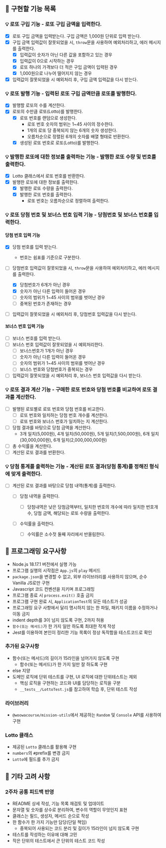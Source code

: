 ## 🚀 구현할 기능 목록

### 💡 로또 구입 기능 - 로또 구입 금액을 입력한다.

- [x] 로또 구입 금액을 입력받는다. 구입 금액은 1,000원 단위로 입력 받는다.
- [x] 구입 금액 입력값이 잘못되었을 시, `throw`문을 사용하여 예외처리하고, 에러 메시지를 출력한다.
  - [x] 입력값이 숫자가 아닌 다른 값을 포함하고 있는 경우
  - [x] 입력값이 0으로 시작하는 경우
  - [x] 로또 하나의 가격보다 더 적은 구입 금액이 입력된 경우
  - [x] 1,000원으로 나누어 떨어지지 않는 경우
- [x] 입력값이 잘못되었을 시 예외처리 후, 구입 금액 입력값을 다시 받는다.

### 💡 로또 발행 기능 - 입력된 로또 구입 금액만큼 로또를 발행한다.

- [x] 발행할 로또의 수를 계산한다.
- [x] 로또의 수만큼 로또(Lotto)를 발행한다.
  - [x] 로또 번호를 랜덤으로 생성한다.
    - 로또 번호 숫자의 범위는 1~45 사이의 정수한다.
    - 1개의 로또 당 중복되지 않는 6개의 숫자 생성한다.
    - 오름차순으로 정렬된 6개의 숫자를 배열 형태로 반환한다.
  - [x] 생성된 로또 번호로 로또(Lotto)를 발행한다.

### 💡 발행한 로또에 대한 정보를 출력하는 기능 - 발행한 로또 수량 및 번호를 출력한다.

- [x] Lotto 클래스에서 로또 번호를 반환한다.
- [x] 발행한 로또에 대한 정보를 출력한다.
  - [x] 발행한 로또 수량을 출력한다.
  - [x] 발행한 로또 번호를 출력한다.
    - 로또 번호는 오름차순으로 정렬하여 출력한다.

### 💡 로또 당첨 번호 및 보너스 번호 입력 기능 - 당첨번호 및 보너스 번호를 입력한다.

#### 당첨 번호 입력 기능

- [x] 당첨 번호를 입력 받는다.
  - 번호는 쉼표를 기준으로 구분한다.
- [ ] 당첨번호 입력값이 잘못되었을 시, `throw`문을 사용하여 예외처리하고, 에러 메시지를 출력한다.

  - [x] 당첨번호가 6개가 아닌 경우
  - [x] 숫자가 아닌 다른 입력이 들어온 경우
  - [ ] 숫자의 범위가 1~45 사이의 범위를 벗어난 경우
  - [ ] 중복된 번호가 존재하는 경우

- [ ] 입력값이 잘못되었을 시 예외처리 후, 당첨번호 입력값을 다시 받는다.

#### 보너스 번호 입력 기능

- [ ] 보너스 번호를 입력 받는다.
- [ ] 보너스 번호 입력값이 잘못되었을 시 예외처리한다.
  - [ ] 보너스번호가 1개가 아닌 경우
  - [ ] 숫자가 아닌 다른 입력이 들어온 경우
  - [ ] 숫자의 범위가 1~45 사이의 범위를 벗어난 경우
  - [ ] 보너스 번호와 당첨번호가 중복되는 경우
- [ ] 입력값이 잘못되었을 시 예외처리 후, 보너스 번호 입력값을 다시 받는다.

### 💡 로또 결과 계산 기능 - 구매한 로또 번호와 당첨 번호를 비교하여 로또 결과를 계산한다.

- [ ] 발행된 로또별로 로또 번호와 당첨 번호를 비교한다.
  - [ ] 로또 번호와 일치하는 당첨 번호 개수를 계산한다.
  - [ ] 로또 번호와 보너스 번호가 일치하는 지 계산한다.
- [ ] 당첨 결과를 바탕으로 당첨 금액을 계산한다.
  - 3개 일치(5,000원), 4개 일치(50,000원), 5개 일치(1,500,000원), 6개 일치(30,000,000원), 6개 일치(2,000,000,000원)
- [ ] 총 수익률을 계산한다.
- [ ] 계산된 로또 결과를 반환한다.

### 💡 당첨 통계를 출력하는 기능 - 계산된 로또 결과(당첨 통계)를 정해진 형식에 맞게 출력한다.

- [ ] 계산된 로또 결과를 바탕으로 당첨 내역(통계)를 출력한다.

  - [ ] 당첨 내역을 출력한다.

    - [ ] 당첨내역은 낮은 당첨금액부터, 일치한 번호의 개수에 따라 일치한 번호개수, 당첨 금액, 해당되는 로또 수량을 출력한다.

  - [ ] 수익률을 출력한다.
    - [ ] 수익률은 소수젓 둘째 자리에서 반올림한다.

## 🎯 프로그래밍 요구사항

- Node.js 18.17.1 버전에서 실행 가능
- 프로그램 실행의 시작점은 `App.js`의 `play` 메서드
- `package.json`을 변경할 수 없고, 외부 라이브러리를 사용하지 않으며, 순수 Vanilla JS로만 구현
- Javascript 코드 컨벤션을 지키며 프로그래밍
- 프로그램 종료 시 `process.exit()` 호출 금지
- 프로그램 구현 완료 시, `ApplicationTest`의 모든 테스트가 성공
- 프로그래밍 요구 사항에서 달리 명시하지 않는 한 파일, 패키지 이름을 수정하거나 이동 금지
- indent depth를 3이 넘지 않도록 구현, 2까지 허용
- `함수(또는 메서드)`가 한 가지 일만 하도록 최대한 작게 작성
- Jest를 이용하여 본인이 정리한 기능 목록이 정상 독작함을 테스트코드로 확인

### 추가된 요구사항

- 함수(또는 메서드)의 길이가 15라인을 넘어가지 않도록 구현
  - 함수(또는 메서드)가 한 가지 일만 잘 하도록 구현
- else 지양
- 도메인 로직에 단위 테스트를 구현, UI 로직에 대한 단위테스트는 제외
  - 핵심 로직을 구현하는 코드와 UI를 담당하는 로직을 구분
  - `__tests__/LottoTest.js`를 참고하여 학습 후, 단위 테스트 작성

### 라이브러리

- `@woowacourse/mission-utils`에서 제공하는 `Random` 및 `Console` API를 사용하여 구현

### Lotto 클래스

- 제공된 `Lotto` 클래스를 활용해 구현
- `numbers`의 `#`prefix를 변경 금지
- `Lotto`에 필드를 추가 금지

## 🤔 기타 고려 사항

### 2주차 공통 피드백 반영

- README 상세 작성, 기능 목록 재검토 및 업데이트
- 문자열 및 숫자를 상수로 분리하여, 변수의 역할이 무엇인지 표현
- 클래스는 필드, 생성자, 메서드 순으로 작성
- 한 함수가 한 가지 기능만 담당(단일 책임)
  - 중복되어 사용되는 코드 분리 및 길이가 15라인이 넘지 않도록 구현
- 테스트를 작성하는 이유에 대해 고민
- 작은 단위의 테스트에서 큰 단위의 테스트 코드 작성

